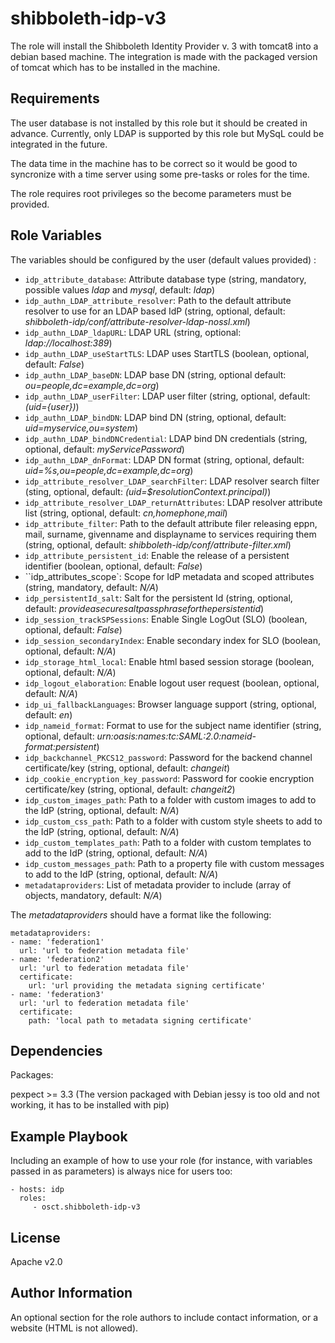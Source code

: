 shibboleth-idp-v3
=================

The role will install the Shibboleth Identity Provider v. 3 with tomcat8 into a debian based machine.
The integration is made with the packaged version of tomcat which has to be installed in the machine.


Requirements
------------

The user database is not installed by this role but it should be created in advance. Currently, only LDAP is supported by this role but MySqL could be integrated in the future.

The data time in the machine has to be correct so it would be good to syncronize with a time server using some pre-tasks or roles for the time.

The role requires root privileges so the become parameters must be provided.

Role Variables
--------------

The  variables should be configured by the user (default values provided) :

* ``idp_attribute_database``: Attribute database type (string, mandatory, possible values *ldap* and *mysql*, default: *ldap*)
* ``idp_authn_LDAP_attribute_resolver``: Path to the default attribute resolver to use for an LDAP based IdP (string, optional, default: *shibboleth-idp/conf/attribute-resolver-ldap-nossl.xml*)
* ``idp_authn_LDAP_ldapURL``: LDAP URL (string, optional: *ldap://localhost:389*)
* ``idp_authn_LDAP_useStartTLS``: LDAP uses StartTLS (boolean, optional, default: *False*)
* ``idp_authn_LDAP_baseDN``: LDAP base DN (string, optional default: *ou=people,dc=example,dc=org*)
* ``idp_authn_LDAP_userFilter``: LDAP user filter (string, optional, default: *(uid={user})*)
* ``idp_authn_LDAP_bindDN``: LDAP bind DN (string, optional, default: *uid=myservice,ou=system*)
* ``idp_authn_LDAP_bindDNCredential``: LDAP bind DN credentials (string, optional, default: *myServicePassword*)
* ``idp_authn_LDAP_dnFormat``: LDAP DN format (string, optional, default: *uid=%s,ou=people,dc=example,dc=org*)
* ``idp_attribute_resolver_LDAP_searchFilter``: LDAP resolver search filter (sting, optional, default: *(uid=$resolutionContext.principal)*)
* ``idp_attribute_resolver_LDAP_returnAttributes``: LDAP resolver attribute list (string, optional, default: *cn,homephone,mail*)
* ``idp_attribute_filter``: Path to the default attribute filer releasing eppn, mail, surname, givenname and displayname to services requiring them (string, optional, default: *shibboleth-idp/conf/attribute-filter.xml*)
* ``idp_attribute_persistent_id``: Enable the release of a persistent identifier (boolean, optional, default: *False*)
* ``idp_attributes_scope`: Scope for IdP metadata and scoped attributes (string, mandatory, default: *N/A*)
* ``idp_persistentId_salt``: Salt for the persistent Id (string, optional, default: *provideasecuresaltpassphraseforthepersistentid*)
* ``idp_session_trackSPSessions``: Enable Single LogOut (SLO) (boolean, optional, default: *False*)
* ``idp_session_secondaryIndex``: Enable secondary index for SLO (boolean, optional, default: *N/A*)
* ``idp_storage_html_local``: Enable html based session storage (boolean, optional, default: *N/A*)
* ``idp_logout_elaboration``: Enable logout user request (boolean, optional, default: *N/A*)
* ``idp_ui_fallbackLanguages``: Browser language support (string, optional, default: *en*)
* ``idp_nameid_format``: Format to use for the subject name identifier (string, optional, default: *urn:oasis:names:tc:SAML:2.0:nameid-format:persistent*)
* ``idp_backchannel_PKCS12_password``: Password for the backend channel certificate/key (string, optional, default: *changeit*)
* ``idp_cookie_encryption_key_password``: Password for cookie encryption certificate/key (string, optional, default: *changeit2*)
* ``idp_custom_images_path``: Path to a folder with custom images to add to the IdP (string, optional, default: *N/A*)
* ``idp_custom_css_path``: Path to a folder with custom style sheets to add to the IdP (string, optional, default: *N/A*)
* ``idp_custom_templates_path``: Path to a folder with custom templates to add to the IdP (string, optional, default: *N/A*)
* ``idp_custom_messages_path``: Path to a property file with custom messages to add to the IdP (string, optional, default: *N/A*)
* ``metadataproviders``: List of metadata provider to include (array of objects, mandatory, default: *N/A*)

The *metadataproviders* should have a format like the following:

    metadataproviders:
    - name: 'federation1'
      url: 'url to federation metadata file'
    - name: 'federation2'
      url: 'url to federation metadata file'
      certificate:
        url: 'url providing the metadata signing certificate'
    - name: 'federation3'
      url: 'url to federation metadata file'
      certificate:
        path: 'local path to metadata signing certificate'


Dependencies
------------

Packages:

pexpect >= 3.3 (The version packaged with Debian jessy is too old and not working, it has to be installed with pip)

Example Playbook
----------------

Including an example of how to use your role (for instance, with variables passed in as parameters) is always nice for users too:

    - hosts: idp
      roles:
         - osct.shibboleth-idp-v3

License
-------

Apache v2.0

Author Information
------------------

An optional section for the role authors to include contact information, or a website (HTML is not allowed).
